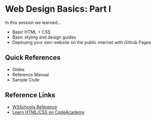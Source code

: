 # Web Design Basics: Part I

In this session we learned...
- Basic HTML + CSS
- Basic styling and design guides
- Deploying your own website on the public internet with Github Pages

## Quick References
- Slides
- Reference Manual
- Sample Code

## Reference Links
- [W3Schools Reference](http://www.w3schools.com)
- [Learn HTML/CSS on CodeAcademy](http://www.codecademy.com)
